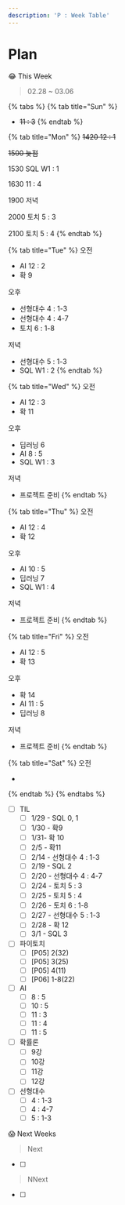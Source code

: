 ```yaml
---
description: 'P : Week Table'
---
```


# Plan

😂 This Week

> 02.28 ~ 03.06

{% tabs %}
{% tab title="Sun" %}
* ~~11 : 3~~
{% endtab %}

{% tab title="Mon" %}
~~1420 12 : 1~~

~~1500 늦점~~

1530 SQL W1 : 1

1630 11 : 4

1900 저녁

2000 토치 5 : 3

2100 토치 5 : 4
{% endtab %}

{% tab title="Tue" %}
오전

* AI 12 : 2
* 확 9

오후

* 선형대수 4 : 1-3
* 선형대수 4 : 4-7
* 토치 6 : 1-8

저녁

* 선형대수 5 : 1-3
* SQL W1 : 2
{% endtab %}

{% tab title="Wed" %}
오전

* AI 12 : 3
* 확 11

오후

* 딥러닝 6
* AI 8 : 5
* SQL W1 : 3

저녁

* 프로젝트 준비
{% endtab %}

{% tab title="Thu" %}
오전

* AI 12 : 4
* 확 12

오후

* AI 10 : 5
* 딥러닝 7
* SQL W1 : 4

저녁

* 프로젝트 준비
{% endtab %}

{% tab title="Fri" %}
오전

* AI 12 : 5
* 확 13

오후

* 확 14
* AI 11 : 5
* 딥러닝 8

저녁

* 프로젝트 준비
{% endtab %}

{% tab title="Sat" %}
오전

* 
{% endtab %}
{% endtabs %}

* [ ] TIL
  * [ ] 1/29 - SQL 0, 1
  * [ ] 1/30 - 확9
  * [ ] 1/31- 확 10
  * [ ] 2/5 - 확11
  * [ ] 2/14 - 선형대수 4 : 1-3
  * [ ] 2/19 - SQL 2
  * [ ] 2/20 - 선형대수 4 : 4-7
  * [ ] 2/24 - 토치 5 : 3
  * [ ] 2/25 - 토치 5 : 4
  * [ ] 2/26 - 토치 6 : 1-8
  * [ ] 2/27 - 선형대수 5 : 1-3
  * [ ] 2/28 - 확 12
  * [ ] 3/1 - SQL 3
* [ ] 파이토치 
  * [ ] \[P05\] 2\(32\)
  * [ ] \[P05\] 3\(25\)
  * [ ] \[P05\] 4\(11\)
  * [ ] \[P06\] 1-8\(22\)
* [ ] AI
  * [ ] 8 : 5
  * [ ] 10 : 5
  * [ ] 11 : 3
  * [ ] 11 : 4
  * [ ] 11 : 5
* [ ] 확률론
  * [ ] 9강
  * [ ] 10강
  * [ ] 11강
  * [ ] 12강
* [ ] 선형대수
  * [ ] 4 : 1-3
  * [ ] 4 : 4-7
  * [ ] 5 : 1-3

😱 Next Weeks

> Next

* [ ] 
> NNext

* [ ] 
